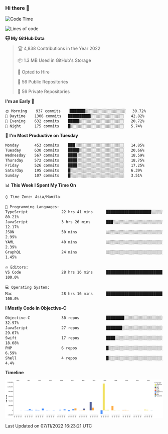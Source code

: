### Hi there 👋

<!--START_SECTION:waka-->
![Code Time](http://img.shields.io/badge/Code%20Time-3%2C288%20hrs%205%20mins-blue)

![Lines of code](https://img.shields.io/badge/From%20Hello%20World%20I%27ve%20Written-2%20Million%20lines%20of%20code-blue)

**🐱 My GitHub Data** 

> 🏆 4,838 Contributions in the Year 2022
 > 
> 📦 1.3 MB Used in GitHub's Storage 
 > 
> 💼 Opted to Hire
 > 
> 📜 56 Public Repositories 
 > 
> 🔑 56 Private Repositories  
 > 
**I'm an Early 🐤** 

```text
🌞 Morning    937 commits    ███████░░░░░░░░░░░░░░░░░░   30.72% 
🌆 Daytime    1306 commits   ██████████░░░░░░░░░░░░░░░   42.82% 
🌃 Evening    632 commits    █████░░░░░░░░░░░░░░░░░░░░   20.72% 
🌙 Night      175 commits    █░░░░░░░░░░░░░░░░░░░░░░░░   5.74%

```
📅 **I'm Most Productive on Tuesday** 

```text
Monday       453 commits    ███░░░░░░░░░░░░░░░░░░░░░░   14.85% 
Tuesday      630 commits    █████░░░░░░░░░░░░░░░░░░░░   20.66% 
Wednesday    567 commits    ████░░░░░░░░░░░░░░░░░░░░░   18.59% 
Thursday     572 commits    ████░░░░░░░░░░░░░░░░░░░░░   18.75% 
Friday       526 commits    ████░░░░░░░░░░░░░░░░░░░░░   17.25% 
Saturday     195 commits    █░░░░░░░░░░░░░░░░░░░░░░░░   6.39% 
Sunday       107 commits    █░░░░░░░░░░░░░░░░░░░░░░░░   3.51%

```


📊 **This Week I Spent My Time On** 

```text
⌚︎ Time Zone: Asia/Manila

💬 Programming Languages: 
TypeScript               22 hrs 41 mins      ████████████████████░░░░░   80.21% 
JavaScript               3 hrs 26 mins       ███░░░░░░░░░░░░░░░░░░░░░░   12.17% 
JSON                     50 mins             ░░░░░░░░░░░░░░░░░░░░░░░░░   2.99% 
YAML                     40 mins             ░░░░░░░░░░░░░░░░░░░░░░░░░   2.39% 
GraphQL                  24 mins             ░░░░░░░░░░░░░░░░░░░░░░░░░   1.45%

🔥 Editors: 
VS Code                  28 hrs 16 mins      █████████████████████████   100.0%

💻 Operating System: 
Mac                      28 hrs 16 mins      █████████████████████████   100.0%

```

**I Mostly Code in Objective-C** 

```text
Objective-C              30 repos            ████████░░░░░░░░░░░░░░░░░   32.97% 
JavaScript               27 repos            ███████░░░░░░░░░░░░░░░░░░   29.67% 
Swift                    17 repos            ████░░░░░░░░░░░░░░░░░░░░░   18.68% 
PHP                      6 repos             █░░░░░░░░░░░░░░░░░░░░░░░░   6.59% 
Shell                    4 repos             █░░░░░░░░░░░░░░░░░░░░░░░░   4.4%

```


**Timeline**

![Chart not found](https://raw.githubusercontent.com/rad182/rad182/main/charts/bar_graph.png) 


 Last Updated on 07/11/2022 16:23:21 UTC
<!--END_SECTION:waka-->


<!--
**rad182/rad182** is a ✨ _special_ ✨ repository because its `README.md` (this file) appears on your GitHub profile.

Here are some ideas to get you started:

- 🔭 I’m currently working on ...
- 🌱 I’m currently learning ...
- 👯 I’m looking to collaborate on ...
- 🤔 I’m looking for help with ...
- 💬 Ask me about ...
- 📫 How to reach me: ...
- 😄 Pronouns: ...
- ⚡ Fun fact: ...
-->
